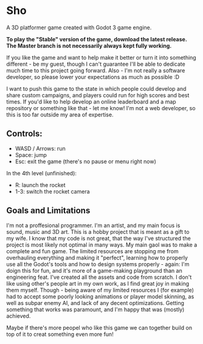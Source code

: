 # Sho

A 3D platformer game created with Godot 3 game engine.

**To play the "Stable" version of the game, download the latest release. The Master branch is not necessarily always kept fully working.**

If you like the game and want to help make it better or turn it into something different - be my guest, though I can't guarantee I'll be able to dedicate much time to this project going forward. Also - I'm not really a software developer, so please lower your expectations as much as possible :D

I want to push this game to the state in which people could develop and share custom campaigns, and players could run for high scores and best times.
If you'd like to help develop an online leaderboard and a map repository or something like that - let me know! I'm not a web developer, so this is too far outside my area of expertise.

## Controls:

- WASD / Arrows: run
- Space: jump
- Esc: exit the game (there's no pause or menu right now)

In the 4th level (unfinished):

- R: launch the rocket
- 1-3: switch the rocket camera

## Goals and Limitations

I'm not a proffesional programmer. I'm an artist, and my main focus is sound, music and 3D art. This is a hobby project that is meant as a gift to my wife.
I know that my code is not great, that the way I've structured the project is most likely not optimal in many ways. My main gaol was to make a complete and fun game. The limited resources are stopping me from overhauling everything and making it "perfect", learning how to properly use all the Godot's tools and how to design systems properly - again: I'm doign this for fun, and it's more of a game-making playground than an engineering feat. I've created all the assets and code from scratch. I don't like using other's people art in my own work, as I find great joy in making them myself. Though - being aware of my limited resources I (for example) had to accept some poorly looking animations or player model skinning, as well as subpar enemy AI, and lack of any decent optimizations. Getting something that works was paramount, and I'm happy that was (mostly) achieved.

Maybe if there's more peopel who like this game we can together build on top of it to creat something even more fun!
